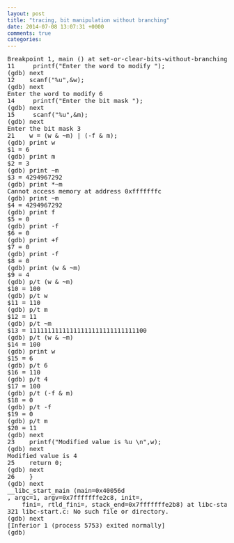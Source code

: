 ```yaml
---
layout: post
title: "tracing, bit manipulation without branching"
date: 2014-07-08 13:07:31 +0000
comments: true
categories: 
---
```


<pre>
Breakpoint 1, main () at set-or-clear-bits-without-branching.c:11
11	   printf("Enter the word to modify ");
(gdb) next
12    scanf("%u",&w);
(gdb) next
Enter the word to modify 6
14     printf("Enter the bit mask ");
(gdb) next
15     scanf("%u",&m);
(gdb) next
Enter the bit mask 3
21    w = (w & ~m) | (-f & m); 
(gdb) print w
$1 = 6
(gdb) print m
$2 = 3
(gdb) print ~m
$3 = 4294967292
(gdb) print *~m
Cannot access memory at address 0xfffffffc
(gdb) print ~m
$4 = 4294967292
(gdb) print f
$5 = 0
(gdb) print -f
$6 = 0
(gdb) print +f
$7 = 0
(gdb) print -f
$8 = 0
(gdb) print (w & ~m)
$9 = 4
(gdb) p/t (w & ~m)
$10 = 100
(gdb) p/t w
$11 = 110
(gdb) p/t m
$12 = 11
(gdb) p/t ~m
$13 = 11111111111111111111111111111100
(gdb) p/t (w & ~m)
$14 = 100
(gdb) print w
$15 = 6
(gdb) p/t 6
$16 = 110
(gdb) p/t 4
$17 = 100
(gdb) p/t (-f & m)
$18 = 0
(gdb) p/t -f
$19 = 0
(gdb) p/t m
$20 = 11
(gdb) next
23    printf("Modified value is %u \n",w);
(gdb) next
Modified value is 4 
25	  return 0;
(gdb) next
26    }
(gdb) next
__libc_start_main (main=0x40056d <main>, argc=1, argv=0x7fffffffe2c8, init=<optimized out>, 
    fini=<optimized out>, rtld_fini=<optimized out>, stack_end=0x7fffffffe2b8) at libc-start.c:321
321 libc-start.c: No such file or directory.
(gdb) next
[Inferior 1 (process 5753) exited normally]
(gdb) 
</pre>